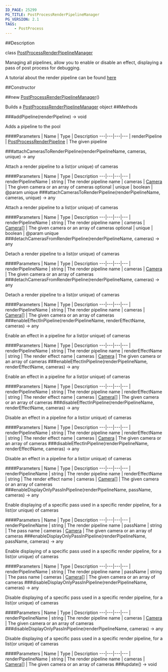 ```yaml
---
ID_PAGE: 25299
PG_TITLE: PostProcessRenderPipelineManager
PG_VERSION: 2.1
TAGS:
    - PostProcess
---
```

##Description

class [PostProcessRenderPipelineManager](/classes/2.2/PostProcessRenderPipelineManager)

Managing all pipelines, allow you to enable or disable an effect, displaying a pass of post process for debugging.

A tutorial about the render pipeline can be found [here](http://doc.babylonjs.com/tutorials/How_to_use_PostProcessRenderPipeline)

##Constructor

##new [PostProcessRenderPipelineManager](/classes/2.2/PostProcessRenderPipelineManager)()

Builds a [PostProcessRenderPipelineManager](/classes/2.2/PostProcessRenderPipelineManager) object
##Methods

###addPipeline(renderPipeline) &rarr; void

Adds a pipeline to the pool

####Parameters
 | Name | Type | Description
---|---|---|---
 | renderPipeline | [PostProcessRenderPipeline](/classes/2.2/PostProcessRenderPipeline) |  The given pipeline

###attachCamerasToRenderPipeline(renderPipelineName, cameras, unique) &rarr; any

Attach a render pipeline to a list(or unique) of cameras

####Parameters
 | Name | Type | Description
---|---|---|---
 | renderPipelineName | string |  The render pipeline name
 | cameras | [Camera](/classes/2.2/Camera) |  The given camera or an array of cameras
optional | unique | boolean |  @param unique
###attachCamerasToRenderPipeline(renderPipelineName, cameras, unique) &rarr; any

Attach a render pipeline to a list(or unique) of cameras

####Parameters
 | Name | Type | Description
---|---|---|---
 | renderPipelineName | string |  The render pipeline name
 | cameras | [Camera](/classes/2.2/Camera)[] |  The given camera or an array of cameras
optional | unique | boolean |  @param unique
###detachCamerasFromRenderPipeline(renderPipelineName, cameras) &rarr; any

Detach a render pipeline to a list(or unique) of cameras

####Parameters
 | Name | Type | Description
---|---|---|---
 | renderPipelineName | string |  The render pipeline name
 | cameras | [Camera](/classes/2.2/Camera) |  The given camera or an array of cameras
###detachCamerasFromRenderPipeline(renderPipelineName, cameras) &rarr; any

Detach a render pipeline to a list(or unique) of cameras

####Parameters
 | Name | Type | Description
---|---|---|---
 | renderPipelineName | string |  The render pipeline name
 | cameras | [Camera](/classes/2.2/Camera)[] |  The given camera or an array of cameras
###enableEffectInPipeline(renderPipelineName, renderEffectName, cameras) &rarr; any

Enable an effect in a pipeline for a list(or unique) of cameras

####Parameters
 | Name | Type | Description
---|---|---|---
 | renderPipelineName | string |  The render pipeline name
 | renderEffectName | string |  The render effect name
 | cameras | [Camera](/classes/2.2/Camera) |  The given camera or an array of cameras
###enableEffectInPipeline(renderPipelineName, renderEffectName, cameras) &rarr; any

Enable an effect in a pipeline for a list(or unique) of cameras

####Parameters
 | Name | Type | Description
---|---|---|---
 | renderPipelineName | string |  The render pipeline name
 | renderEffectName | string |  The render effect name
 | cameras | [Camera](/classes/2.2/Camera)[] |  The given camera or an array of cameras
###disableEffectInPipeline(renderPipelineName, renderEffectName, cameras) &rarr; any

Disable an effect in a pipeline for a list(or unique) of cameras

####Parameters
 | Name | Type | Description
---|---|---|---
 | renderPipelineName | string |  The render pipeline name
 | renderEffectName | string |  The render effect name
 | cameras | [Camera](/classes/2.2/Camera) |  The given camera or an array of cameras
###disableEffectInPipeline(renderPipelineName, renderEffectName, cameras) &rarr; any

Disable an effect in a pipeline for a list(or unique) of cameras

####Parameters
 | Name | Type | Description
---|---|---|---
 | renderPipelineName | string |  The render pipeline name
 | renderEffectName | string |  The render effect name
 | cameras | [Camera](/classes/2.2/Camera)[] |  The given camera or an array of cameras
###enableDisplayOnlyPassInPipeline(renderPipelineName, passName, cameras) &rarr; any

Enable displaying of a specific pass used in a specific render pipeline, for a list(or unique) of cameras

####Parameters
 | Name | Type | Description
---|---|---|---
 | renderPipelineName | string |  The render pipeline name
 | passName | string |  The pass name
 | cameras | [Camera](/classes/2.2/Camera) |  The given camera or an array of cameras
###enableDisplayOnlyPassInPipeline(renderPipelineName, passName, cameras) &rarr; any

Enable displaying of a specific pass used in a specific render pipeline, for a list(or unique) of cameras

####Parameters
 | Name | Type | Description
---|---|---|---
 | renderPipelineName | string |  The render pipeline name
 | passName | string |  The pass name
 | cameras | [Camera](/classes/2.2/Camera)[] |  The given camera or an array of cameras
###disableDisplayOnlyPassInPipeline(renderPipelineName, cameras) &rarr; any

Disable displaying of a specific pass used in a specific render pipeline, for a list(or unique) of cameras

####Parameters
 | Name | Type | Description
---|---|---|---
 | renderPipelineName | string |  The render pipeline name
 | cameras | [Camera](/classes/2.2/Camera) |  The given camera or an array of cameras
###disableDisplayOnlyPassInPipeline(renderPipelineName, cameras) &rarr; any

Disable displaying of a specific pass used in a specific render pipeline, for a list(or unique) of cameras

####Parameters
 | Name | Type | Description
---|---|---|---
 | renderPipelineName | string |  The render pipeline name
 | cameras | [Camera](/classes/2.2/Camera)[] |  The given camera or an array of cameras
###update() &rarr; void


